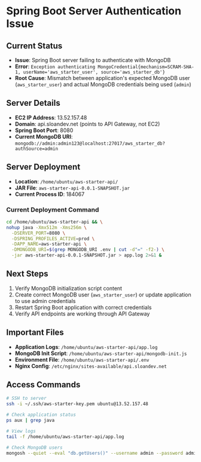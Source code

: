 # Spring Boot Server Authentication Issue

## Current Status
- **Issue**: Spring Boot server failing to authenticate with MongoDB
- **Error**: `Exception authenticating MongoCredential{mechanism=SCRAM-SHA-1, userName='aws_starter_user', source='aws_starter_db'}`
- **Root Cause**: Mismatch between application's expected MongoDB user (`aws_starter_user`) and actual MongoDB credentials being used (`admin`)

## Server Details
- **EC2 IP Address**: 13.52.157.48
- **Domain**: api.sloandev.net (points to API Gateway, not EC2)
- **Spring Boot Port**: 8080
- **Current MongoDB URI**: `mongodb://admin:admin123@localhost:27017/aws_starter_db?authSource=admin`

## Server Deployment
- **Location**: `/home/ubuntu/aws-starter-api/`
- **JAR File**: `aws-starter-api-0.0.1-SNAPSHOT.jar`
- **Current Process ID**: 184067

### Current Deployment Command
```bash
cd /home/ubuntu/aws-starter-api && \
nohup java -Xmx512m -Xms256m \
  -DSERVER_PORT=8080 \
  -DSPRING_PROFILES_ACTIVE=prod \
  -DAPP_NAME=aws-starter-api \
  -DMONGODB_URI=$(grep MONGODB_URI .env | cut -d"=" -f2-) \
  -jar aws-starter-api-0.0.1-SNAPSHOT.jar > app.log 2>&1 &
```

## Next Steps
1. Verify MongoDB initialization script content
2. Create correct MongoDB user (`aws_starter_user`) or update application to use admin credentials
3. Restart Spring Boot application with correct credentials
4. Verify API endpoints are working through API Gateway

## Important Files
- **Application Logs**: `/home/ubuntu/aws-starter-api/app.log`
- **MongoDB Init Script**: `/home/ubuntu/aws-starter-api/mongodb-init.js`
- **Environment File**: `/home/ubuntu/aws-starter-api/.env`
- **Nginx Config**: `/etc/nginx/sites-available/api.sloandev.net`

## Access Commands
```bash
# SSH to server
ssh -i ~/.ssh/aws-starter-key.pem ubuntu@13.52.157.48

# Check application status
ps aux | grep java

# View logs
tail -f /home/ubuntu/aws-starter-api/app.log

# Check MongoDB users
mongosh --quiet --eval "db.getUsers()" --username admin --password admin123 --authenticationDatabase admin
```
